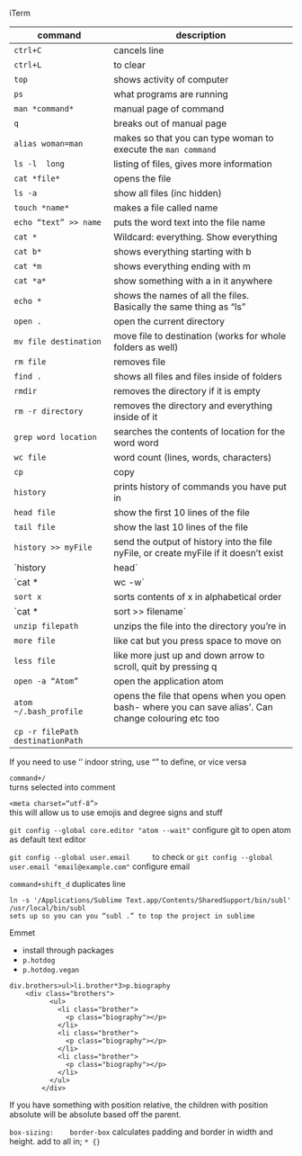 iTerm


command                  | description
---                     | ---
`ctrl+C`                | cancels line
`ctrl+L`               |	to clear
`top`	                | shows activity of computer
`ps`	                | what programs are running
`man *command*	`     | manual page of command
`q`	                  | breaks out of manual page
`alias woman=man`	    | makes so that you can type woman to execute the `man command`
`ls -l	long`        | listing of files, gives more information
`cat *file*`	       | opens the file
`ls -a	`            | show all files (inc hidden)
`touch *name*`	     | makes a file called name
`echo “text” >> name	` | puts the word text into the file name
`cat *`	               | Wildcard: everything. Show everything
`cat b*`               |	shows everything starting with b
`cat *m`                |	shows everything ending with m
`cat *a*	`             | show something with a in it anywhere
`echo *`                 |	shows the names of all the files. Basically the same thing as “ls”
`open .`                |	open the current directory
`mv file destination`   |	move file to destination (works for whole folders as well)
`rm file`               |	removes file
`find .`              	| shows all files and files inside of folders
`rmdir`                 |	removes the directory if it is empty
`rm -r directory`	       | removes the directory and everything inside of it
`grep word location`    |	searches the contents of location for the word word
`wc file`                |	word count (lines, words, characters)
`cp` |	copy
`history`               |	prints history of commands you have put in
`head file`             | show the first 10 lines of the file
`tail file`             |	show the last 10 lines of the file
`history >> myFile`      |	send the output of history into the file nyFile, or create myFile if it doesn’t exist
`history | head`         |	shows the first 10 lines of history (combines the commands)
`cat * | wc -w`           | print all the files in the directory, and then find the wordcount of them all combined
`sort x`	| sorts contents of x in alphabetical order
`cat * | sort >> filename`	| sort all the files in the directory and save it into filename
`unzip filepath`          |	unzips the file into the directory you’re in
`more file`               |	like cat but you press space to move on
`less file`               |	like more just up and down arrow to scroll, quit by pressing q
`open -a “Atom”`          |	open the application atom
`atom ~/.bash_profile`     |	opens the file that opens when you open bash- where you can save alias’. Can change colouring etc too
`cp -r filePath destinationPath` |

If you need to use ‘’ indoor string, use “” to define, or vice versa

`command+/ `		
turns selected into comment

`<meta charset=“utf-8”>	`		
this will allow us to use emojis and degree signs and stuff


`git config --global core.editor "atom --wait"`
configure git to open atom as default text editor

`git config --global user.email 	`
to check
or
`git config --global user.email "email@example.com"`
configure email

`command+shift_d`
duplicates line

```
ln -s '/Applications/Sublime Text.app/Contents/SharedSupport/bin/subl' /usr/local/bin/subl
sets up so you can you “subl .” to top the project in sublime
```

Emmet
- install through packages
- `p.hotdog`
- `p.hotdog.vegan`
```
div.brothers>ul>li.brother*3>p.biography
    <div class="brothers">
          <ul>
            <li class="brother">
              <p class="biography"></p>
            </li>
            <li class="brother">
              <p class="biography"></p>
            </li>
            <li class="brother">
              <p class="biography"></p>
            </li>
          </ul>
        </div>

  ```

If you have something with position relative, the children with position absolute will be absolute based off the parent.

`box-sizing: 	border-box`	calculates padding and border in width and height. add to all in; `* {}`
